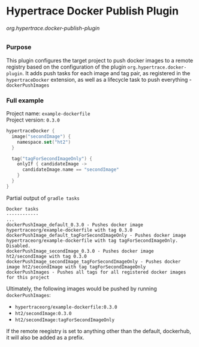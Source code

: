 # Hypertrace Docker Publish Plugin
###### org.hypertrace.docker-publish-plugin

### Purpose
This plugin configures the target project to push docker images to a remote registry
based on the configuration of the plugin `org.hypertrace.docker-plugin`. It adds push tasks
for each image and tag pair, as registered in the `hypertraceDocker` extension, as well as a lifecycle task to push 
everything - `dockerPushImages`

### Full example
Project name: `example-dockerfile`  
Project version: `0.3.0`

```kotlin
hypertraceDocker {
  image("secondImage") {
    namespace.set("ht2")
  }

  tag("tagForSecondImageOnly") {
    onlyIf { candidateImage ->
      candidateImage.name == "secondImage"
    }
  }
}
```

Partial output of `gradle tasks`
```
Docker tasks
------------
...
dockerPushImage_default_0.3.0 - Pushes docker image hypertraceorg/example-dockerfile with tag 0.3.0
dockerPushImage_default_tagForSecondImageOnly - Pushes docker image hypertraceorg/example-dockerfile with tag tagForSecondImageOnly. Disabled.
dockerPushImage_secondImage_0.3.0 - Pushes docker image ht2/secondImage with tag 0.3.0
dockerPushImage_secondImage_tagForSecondImageOnly - Pushes docker image ht2/secondImage with tag tagForSecondImageOnly
dockerPushImages - Pushes all tags for all registered docker images for this project
```

Ultimately, the following images would be pushed by running `dockerPushImages`:

- `hypertraceorg/example-dockerfile:0.3.0`
- `ht2/secondImage:0.3.0`
- `ht2/secondImage:tagForSecondImageOnly`

If the remote reegistry is set to anything other than the default, dockerhub, it will also be added as
a prefix.